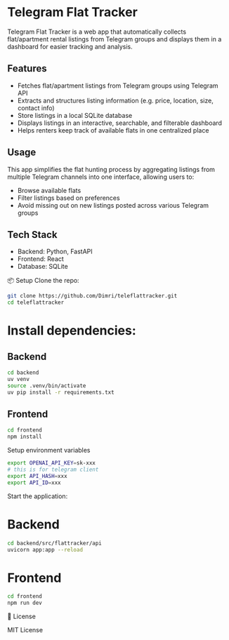 # Telegram Flat Tracker

Telegram Flat Tracker is a web app that automatically collects flat/apartment rental listings from Telegram groups and displays them in a dashboard for easier tracking and analysis.

## Features

- Fetches flat/apartment listings from Telegram groups using Telegram API
- Extracts and structures listing information (e.g. price, location, size, contact info)
- Store listings in a local SQLite database
- Displays listings in an interactive, searchable, and filterable dashboard
- Helps renters keep track of available flats in one centralized place

## Usage

This app simplifies the flat hunting process by aggregating listings from multiple Telegram channels into one interface, allowing users to:

- Browse available flats
- Filter listings based on preferences
- Avoid missing out on new listings posted across various Telegram groups

## Tech Stack

- Backend: Python, FastAPI
- Frontend: React
- Database: SQLite

📦 Setup
Clone the repo:

```bash
git clone https://github.com/Dimri/teleflattracker.git
cd teleflattracker
```

# Install dependencies:
## Backend
```bash
cd backend
uv venv 
source .venv/bin/activate
uv pip install -r requirements.txt
```
## Frontend
```bash
cd frontend
npm install
```

Setup environment variables
```bash
export OPENAI_API_KEY=sk-xxx
# this is for telegram client
export API_HASH=xxx
export API_ID=xxx
```

Start the application:

# Backend
```bash
cd backend/src/flattracker/api
uvicorn app:app --reload
```

# Frontend
```bash
cd frontend
npm run dev
```

📄 License


MIT License
